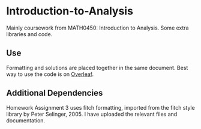 # Introduction-to-Analysis
Mainly coursework from MATH0450: Introduction to Analysis. Some extra libraries and code.

## Use
Formatting and solutions are placed together in the same document. Best way to use the code is on <a href="https://www.overleaf.com">Overleaf</a>.

## Additional Dependencies
Homework Assignment 3 uses fitch formatting, imported from the fitch style library by Peter Selinger, 2005. I have uploaded the relevant files and documentation.
